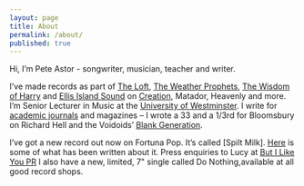 ```yaml
---
layout: page
title: About
permalink: /about/
published: true
---
```











Hi, I’m Pete Astor - songwriter, musician, teacher and writer. 

I’ve made records as part of [The Loft](https://en.wikipedia.org/wiki/The_Loft_(British_band)), [The Weather Prophets](https://en.wikipedia.org/wiki/The_Weather_Prophets), [The Wisdom of Harry](http://www.matadorrecords.com/the_wisdom_of_harry) and [Ellis Island Sound](https://en.wikipedia.org/wiki/Ellis_Island_Sound) on [Creation](http://www.creation-records.com/), Matador, Heavenly and more. I’m Senior Lecturer in Music at the [University of Westminster](http://www.westminster.ac.uk/about-us/our-people/directory/astor-pete). I write for [academic journals](http://westminster.academia.edu/PeteAstor) and magazines – I wrote a 33 and a 1/3rd for Bloomsbury on Richard Hell and the Voidoids’ [Blank Generation](http://www.bloomsbury.com/uk/richard-hell-and-the-voidoids-blank-generation-9781623561222/).

I’ve got a new record out now on Fortuna Pop. It’s called [Spilt Milk]. [Here](https://www.evernote.com/shard/s246/sh/9fb7640a-0fe8-43a8-81b7-4b2ca81b9f52/a5da6b2438d606ce0039900f78448c0d) is some of what has been written about it. 
Press enquiries to Lucy at [But I Like You PR](http://www.butilikeyou.co.uk/)
I also have a new, limited, 7" single called Do Nothing,available at all good record shops.
